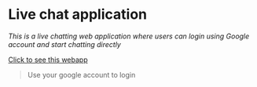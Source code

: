 # Live chat application

_This is a live chatting web application where users can login using Google account and start chatting directly_

[Click to see this webapp](https://liviano-live-chat.web.app/)

> Use your google account to login
